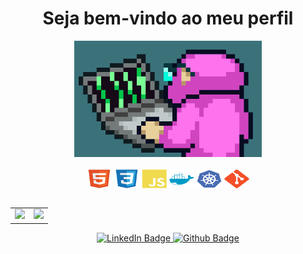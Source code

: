 <h1 align="center">Seja bem-vindo ao meu perfil</h1>

<div align="center">
  <img src="banner.gif" width="300px">
</div>

<div class="devicons" align="center" style="display: inline_block"></br>
  <img align="center" alt="Lohan-HTML" height="30" width="40" src="https://raw.githubusercontent.com/devicons/devicon/master/icons/html5/html5-original.svg">
  <img align="center" alt="Lohan-CSS" height="30" width="40" src="https://raw.githubusercontent.com/devicons/devicon/master/icons/css3/css3-original.svg">
  <img align="center" alt="Lohan-Js" height="30" width="40" src="https://raw.githubusercontent.com/devicons/devicon/master/icons/javascript/javascript-plain.svg">
  <img align="center" alt="Lohan-Js" height="30" width="40" src="https://raw.githubusercontent.com/devicons/devicon/master/icons/docker/docker-plain.svg">
  <img align="center" alt="Lohan-Js" height="30" width="40" src="https://raw.githubusercontent.com/devicons/devicon/master/icons/kubernetes/kubernetes-plain.svg">
  <img align="center" alt="Lohan-Js" height="30" width="40" src="https://raw.githubusercontent.com/devicons/devicon/master/icons/git/git-plain.svg">
</div>
</br>

<table align="center">
  <tr>
    <td>
      <img height="150em" src="https://github-readme-stats.vercel.app/api?username=LohanMB&show_icons=true&theme=chartreuse-dark"/>
    </td>
    <td>
      <img height="150em" src="https://github-readme-stats.vercel.app/api/top-langs/?username=LohanMB&layout=compact&langs_count=7&theme=chartreuse-dark"/>
    </td>
  </tr>
</table>

<div align="center">
  <div>
    <a href="https://www.linkedin.com/in/lohan-m-borges-7040531b2/">
      <img src="https://img.shields.io/badge/LinkedIn-blue?stule=for-the-badge&logo=linkedin&logoColor=white" alt="LinkedIn Badge"/>
    </a>
    <a href="https://github.com/LohanMB?tab=repositories">
      <img src="https://img.shields.io/badge/github-black?stule=for-the-badge&logo=github&logoColor=white" alt="Github Badge"/>
    </a>
  </div>
</div>
